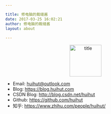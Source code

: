 ```yaml
---

title: 修电脑的裁缝酱
date: 2017-03-25 16:02:21
author: 修电脑的裁缝酱
layout: about
	
---
```


<div  align="center">    
<img src="http://ojlsgreog.bkt.clouddn.com/H.png" width = "100" height = "100" alt="title" align=center />
</div>

* Email: <a href="mailto:huihut@outlook.com">huihut@outlook.com</a>
* Blog: <https://blog.huihut.com>
* CSDN Blog: <http://blog.csdn.net/huihut>
* Github: <https://github.com/huihut>
* 知乎: <https://www.zhihu.com/people/huihut/>